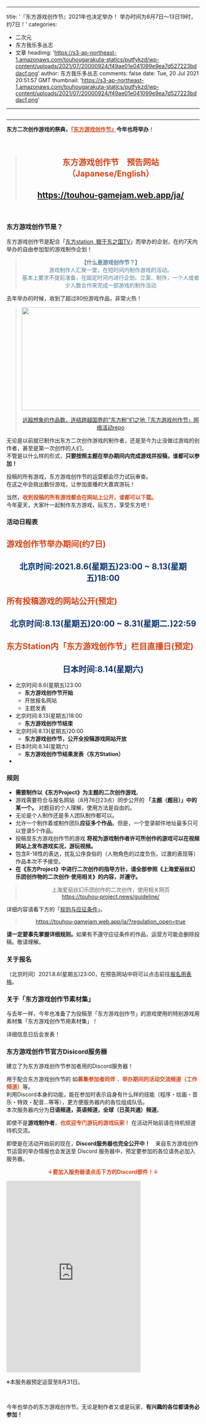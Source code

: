 
---
title: '『东方游戏创作节』2021年也决定举办！ 举办时间为8月7日～13日19时，约7日！'
categories: 
 - 二次元
 - 东方我乐多丛志
 - 文章
headimg: 'https://s3-ap-northeast-1.amazonaws.com/touhougarakuta-statics/putfykzd/wp-content/uploads/2021/07/20000924/f49ae01e041099e9ea7d527223bddacf.png'
author: 东方我乐多丛志
comments: false
date: Tue, 20 Jul 2021 20:51:57 GMT
thumbnail: 'https://s3-ap-northeast-1.amazonaws.com/touhougarakuta-statics/putfykzd/wp-content/uploads/2021/07/20000924/f49ae01e041099e9ea7d527223bddacf.png'
---

<div>   
<img src="https://s3-ap-northeast-1.amazonaws.com/touhougarakuta-statics/putfykzd/wp-content/uploads/2021/07/20000924/f49ae01e041099e9ea7d527223bddacf.png" alt referrerpolicy="no-referrer"><hr><p><strong>东方二次创作游戏的祭典，<span style="color: #d24519;"><a style="color: #d24519;" href="https://touhou-gamejam.web.app/ja/">『东方游戏创作节』</a></span>今年也将举办</strong>！</p>
<p> </p>
<blockquote>
<h2 style="text-align: center;"><span style="color: #d24519;"><strong>东方游戏创作节　预告网站</strong></span><br>
<span style="color: #d24519;">（Japanese/English）</span></h2>
<h2 style="text-align: center;"><a href="https://touhou-gamejam.web.app/ja/">https://touhou-gamejam.web.app/ja/</a></h2>
</blockquote>
<p> </p>
<h3 id="about" class="heading-2"><strong>东方游戏创作节是</strong>？</h3>
<p>东方游戏创作节是配合「<a href="https://twitter.com/touhou_station/status/1416396157165596672">东方station  眠于东之国TV</a>」而举办的企划，在约7天内举办的自由参加型的游戏制作企划！</p>
<blockquote>
<p style="text-align: center;"><span style="color: #54819a;"><strong>【什么是游戏创作节？】</strong></span><br>
<span style="color: #54819a;">游戏制作人汇聚一堂，在短时间内制作游戏的活动。</span><br>
<span style="color: #54819a;">基本上要求不提前准备，在固定时间内进行企划、立案、制作，一个人或者少人数合作来完成一部游戏的制作活动</span></p>
</blockquote>
<p>去年举办的时候，收到了超过80份游戏作品，非常火热！</p>
<blockquote>
<p style="text-align: center;"><a href="https://touhougarakuta.com/game-review/201015"><img class="alignnone wp-image-9884 size-thumbnail" src="https://s3-ap-northeast-1.amazonaws.com/touhougarakuta-statics/putfykzd/wp-content/uploads/2020/08/12005058/tohogamejam-512x269.png" alt width="512" height="269" srcset="https://s3-ap-northeast-1.amazonaws.com/touhougarakuta-statics/putfykzd/wp-content/uploads/2020/08/12005058/tohogamejam-512x269.png 512w, https://s3-ap-northeast-1.amazonaws.com/touhougarakuta-statics/putfykzd/wp-content/uploads/2020/08/12005058/tohogamejam-1024x538.png 1024w, https://s3-ap-northeast-1.amazonaws.com/touhougarakuta-statics/putfykzd/wp-content/uploads/2020/08/12005058/tohogamejam-768x403.png 768w, https://s3-ap-northeast-1.amazonaws.com/touhougarakuta-statics/putfykzd/wp-content/uploads/2020/08/12005058/tohogamejam.png 1200w" sizes="(max-width: 512px) 100vw, 512px" referrerpolicy="no-referrer"></a></p>
<p style="text-align: center;"><a href="https://touhougarakuta.com/game-review/201015">远超想象的作品数，连结跨越国界的“东方粉”们之地「东方游戏创作节」网络活动repo</a></p>
</blockquote>
<p style="text-align: left;">无论是以前就已制作出东方二次创作游戏的制作者，还是至今为止没做过游戏的创作者，甚至是第一次创作的人们，<br>
不管是以什么样的形式，<strong>只要按照主题在举办期间内完成游戏并投稿，谁都可以参加！</strong></p>
<p>投稿的所有游戏，东方游戏创作节的运营都会尽力试玩审查。<br>
在这之中会挑出数份游戏，让参加直播的大嘉宾游玩！</p>
<p>当然，<span style="color: #d24519;"><strong>收到投稿的所有游戏都会在网站上公开，谁都可以下载。</strong></span><br>
今年夏天，大家叶一起制作东方游戏，玩东方，享受东方吧！</p>
<h3 id="schedule" class="heading-2">活动日程表</h3>
<h2><span style="color: #d24519;"><strong>游戏创作节举办期间(约7日</strong>)</span></h2>
<h2 class="block pl-8 text-2xl pb-2" style="text-align: center;"><span style="color: #0b346e;"><strong>北京时间:2021.8.6(星期五)23:00 ~ 8.13(星期五)18:00</strong></span></h2>
<h2><span style="color: #d24519;"><strong>所有投稿游戏的网站公开(预定</strong>)</span></h2>
<h2 class="block pl-8 text-2xl pb-2" style="text-align: center;"><span style="color: #0b346e;"><strong>北京时间:8.13(星期五)20:00 ~ 8.31(星期二.)22:59</strong></span></h2>
<h2><span style="color: #d24519;"><strong>东方Station内「东方游戏创作节」栏目直播日(预定</strong>)</span></h2>
<h2 class="block pl-8 text-2xl pb-2" style="text-align: center;"><span style="color: #0b346e;"><strong>日本时间:8.14(星期六)</strong></span></h2>
<div class="grid grid-cols-1 lg:grid-cols-[1fr,3fr] pt-2 pb-8">
<ul>
<li>北京时间:8.6(星期五)23:00
<ul>
<li><strong>东方游戏创作节开始</strong></li>
<li>开放报名网站</li>
<li>主题发表</li>
</ul>
</li>
<li>北京时间:8.13(星期五)18:00
<ul>
<li><strong>东方游戏创作节结束</strong></li>
</ul>
</li>
<li>北京时间:8.13(星期五)20:00
<ul>
<li><strong>东方游戏创作节，公开全投稿游戏网站开放</strong></li>
</ul>
</li>
<li>日本时间:8.14(星期六)
<ul>
<li><strong>东方游戏创作节结果发表（东方Station）</strong></li>
</ul>
</li>
<li class="p-2 bg-secondary text-white font-emph font-bold border-b-2 border-b-white"> </li>
</ul>
<h3 id="entry" class="heading-2">规则</h3>
<ul>
<li><strong>需要制作以《东方Project》为主题的二次创作游戏</strong>。</li>
<li>游戏需要符合与报名网站（8月76日23点）同步公开的 <strong>「主题（题目）」中的某一个。</strong> 对题目的个人理解，使用方法是自由的。</li>
<li>无论是个人制作还是多人团队制作都可以。</li>
<li>允许一个制作着或制作团队<strong>应征多个作品</strong>。但是，一个登录邮件地址最多只可以登录5个作品。</li>
<li>投稿至东方游戏创作节的游戏 <strong>将视为游戏制作者许可所创作的游戏可以在视频网站上发布游戏实况，游玩视频。</strong></li>
<li>包含R-18性的表达，扰乱公序良俗的（人物角色的过度负伤，过激的表现等）作品本次不予接受。</li>
<li><strong>在《东方Project》中进行二次创作的指导方针，请全部参照《上海爱丽丝幻乐团创作物的二次创作·使用相关》的内容，并遵守。</strong></li>
</ul>
<blockquote>
<p class="text-center" style="text-align: center;">上海爱丽丝幻乐团创作的二次创作，使用相关网页<br>
<a href="https://touhou-project.news/guideline/" rel="noreferrer noopenner">https://touhou-project.news/guideline/</a></p>
</blockquote>
<p>详细内容请看下方的「<a href="https://touhou-gamejam.web.app/ja/?regulation_open=true">规则与应征条件</a>」。</p>
<blockquote>
<p style="text-align: center;"><a href="https://touhou-gamejam.web.app/ja/?regulation_open=true">https://touhou-gamejam.web.app/ja/?regulation_open=true</a></p>
</blockquote>
<p><strong>请一定要事先掌握详细规则。</strong>如果有不遵守应征条件的作品，运营方可能会删除投稿。敬请理解。</p>
<h3 id="entry" class="heading-2">关于报名</h3>
<p>（北京时间）2021.8.6(星期五)23:00，在预告网站中将可以点击前往<u><a href="https://touhou-gamejam.web.app/ja/#entry">报名用表格</a></u>。</p>
<h3 id="materials" class="heading-2">关于「东方游戏创作节素材集」</h3>
<p>与去年一样，今年也准备了为投稿至「东方游戏创作节」的游戏使用的特别游戏用素材集「东方游戏创作节用素材集」！</p>
<p>详细信息日后会发表！</p>
<h3><strong>东方游戏创作节官方Disicord服务器</strong></h3>
<p>建立了为东方游戏创作节参加者用的Discord服务器！</p>
<p>用于配合东方游戏创作节的 如<span style="color: #d24519;"><strong>募集参加者同伴</strong> ，<strong>举办期间的活动交流频道（工作频道）</strong></span>等。<br>
利用Discord本身的功能，能在参加时表示自身有什么样的技能（程序・绘画・音乐・特效・配音…等等），更方便服务器内的各位组成队伍。<br>
本次服务器内分为<strong>日语频道，英语频道，全球（日英共通）频道</strong>。</p>
<p>即使不是<strong>游戏制作者</strong>，<span style="color: #d24519;"><strong>也欢迎专门游玩的游戏玩家！</strong></span> 在活动开始前请在待机频道待机交流。</p>
<p>即使是在活动开始前的现在，<strong>Discord服务器也完全公开中！</strong>　来自东方游戏创作节运营的举办情报也会发送至 Discord 服务器中，预定要参加的各位请务必加入服务器。</p>
<p style="text-align: center;"><span style="color: #d24519;"><strong>↓要加入服务器请点击下方的Discord部件！↓</strong></span></p>
</div>
<p><iframe src="https://discord.com/widget?id=860491753399910420&theme=dark" width="350" height="500" frameborder="0" sandbox="allow-popups allow-popups-to-escape-sandbox allow-same-origin allow-scripts"></iframe></p>
<p>※本服务器预定运营至8月31日。</p>
<p> </p>
<p>今年也举办的东方游戏创作节。无论是制作者又或是玩家，<strong>有兴趣的各位都请务必参加！</strong></p>
<p> </p>
  
</div>
            